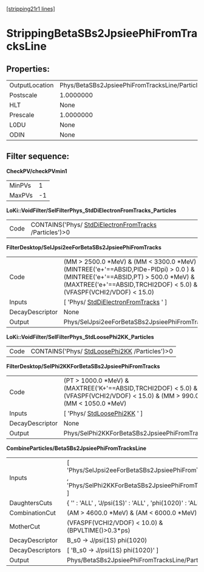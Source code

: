 [[stripping21r1 lines]](./stripping21r1-radiative)

# StrippingBetaSBs2JpsieePhiFromTracksLine

## Properties:

|                |                                                |
|----------------|------------------------------------------------|
| OutputLocation | Phys/BetaSBs2JpsieePhiFromTracksLine/Particles |
| Postscale      | 1.0000000                                      |
| HLT            | None                                           |
| Prescale       | 1.0000000                                      |
| L0DU           | None                                           |
| ODIN           | None                                           |

## Filter sequence:

**CheckPV/checkPVmin1**

|        |     |
|--------|-----|
| MinPVs | 1   |
| MaxPVs | -1  |

**LoKi::VoidFilter/SelFilterPhys_StdDiElectronFromTracks_Particles**

|      |                                                                                                    |
|------|----------------------------------------------------------------------------------------------------|
| Code | CONTAINS('Phys/ [StdDiElectronFromTracks](./stripping21r1-stddielectronfromtracks) /Particles')\>0 |

**FilterDesktop/SelJpsi2eeForBetaSBs2JpsieePhiFromTracks**

|                 |                                                                                                                                                                                                             |
|-----------------|-------------------------------------------------------------------------------------------------------------------------------------------------------------------------------------------------------------|
| Code            | (MM \> 2500.0 \*MeV) & (MM \< 3300.0 \*MeV) & (MINTREE('e+'==ABSID,PIDe-PIDpi) \> 0.0 ) & (MINTREE('e+'==ABSID,PT) \> 500.0 \*MeV) & (MAXTREE('e+'==ABSID,TRCHI2DOF) \< 5.0) & (VFASPF(VCHI2/VDOF) \< 15.0) |
| Inputs          | [ 'Phys/ [StdDiElectronFromTracks](./stripping21r1-stddielectronfromtracks) ' ]                                                                                                                           |
| DecayDescriptor | None                                                                                                                                                                                                        |
| Output          | Phys/SelJpsi2eeForBetaSBs2JpsieePhiFromTracks/Particles                                                                                                                                                     |

**LoKi::VoidFilter/SelFilterPhys_StdLoosePhi2KK_Particles**

|      |                                                                                  |
|------|----------------------------------------------------------------------------------|
| Code | CONTAINS('Phys/ [StdLoosePhi2KK](./stripping21r1-stdloosephi2kk) /Particles')\>0 |

**FilterDesktop/SelPhi2KKForBetaSBs2JpsieePhiFromTracks**

|                 |                                                                                                                                            |
|-----------------|--------------------------------------------------------------------------------------------------------------------------------------------|
| Code            | (PT \> 1000.0 \*MeV) & (MAXTREE('K+'==ABSID,TRCHI2DOF) \< 5.0) & (VFASPF(VCHI2/VDOF) \< 15.0) & (MM \> 990.0 \*MeV) & (MM \< 1050.0 \*MeV) |
| Inputs          | [ 'Phys/ [StdLoosePhi2KK](./stripping21r1-stdloosephi2kk) ' ]                                                                            |
| DecayDescriptor | None                                                                                                                                       |
| Output          | Phys/SelPhi2KKForBetaSBs2JpsieePhiFromTracks/Particles                                                                                     |

**CombineParticles/BetaSBs2JpsieePhiFromTracksLine**

|                  |                                                                                                        |
|------------------|--------------------------------------------------------------------------------------------------------|
| Inputs           | [ 'Phys/SelJpsi2eeForBetaSBs2JpsieePhiFromTracks' , 'Phys/SelPhi2KKForBetaSBs2JpsieePhiFromTracks' ] |
| DaughtersCuts    | { '' : 'ALL' , 'J/psi(1S)' : 'ALL' , 'phi(1020)' : 'ALL' }                                             |
| CombinationCut   | (AM \> 4600.0 \*MeV) & (AM \< 6000.0 \*MeV)                                                            |
| MotherCut        | (VFASPF(VCHI2/VDOF) \< 10.0) & (BPVLTIME()\>0.3\*ps)                                                   |
| DecayDescriptor  | B_s0 -\> J/psi(1S) phi(1020)                                                                           |
| DecayDescriptors | [ 'B_s0 -\> J/psi(1S) phi(1020)' ]                                                                   |
| Output           | Phys/BetaSBs2JpsieePhiFromTracksLine/Particles                                                         |
